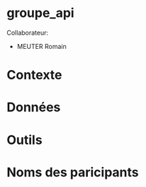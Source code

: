# groupe_api

Collaborateur:
- MEUTER Romain

# Contexte
# Données
# Outils
# Noms des paricipants

